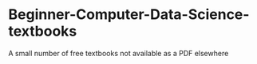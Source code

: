 # Beginner-Computer-Data-Science-textbooks
A small number of free textbooks not available as a PDF elsewhere
